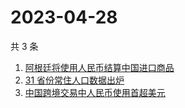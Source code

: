 # 2023-04-28

共 3 条

<!-- BEGIN -->
<!-- 最后更新时间 Fri Apr 28 2023 04:07:17 GMT+0800 (China Standard Time) -->

1. [阿根廷将使用人民币结算中国进口商品](https://www.zhihu.com/search?q=%E9%98%BF%E6%A0%B9%E5%BB%B7%E5%B0%86%E4%BD%BF%E7%94%A8%E4%BA%BA%E6%B0%91%E5%B8%81%E7%BB%93%E7%AE%97%E4%B8%AD%E5%9B%BD%E8%BF%9B%E5%8F%A3%E5%95%86%E5%93%81)
1. [31 省份常住人口数据出炉](https://www.zhihu.com/search?q=31%20%E7%9C%81%E4%BB%BD%E5%B8%B8%E4%BD%8F%E4%BA%BA%E5%8F%A3%E6%95%B0%E6%8D%AE%E5%87%BA%E7%82%89)
1. [中国跨境交易中人民币使用首超美元](https://www.zhihu.com/search?q=%E4%B8%AD%E5%9B%BD%E8%B7%A8%E5%A2%83%E4%BA%A4%E6%98%93%E4%B8%AD%E4%BA%BA%E6%B0%91%E5%B8%81%E4%BD%BF%E7%94%A8%E9%A6%96%E8%B6%85%E7%BE%8E%E5%85%83)

<!-- END -->
